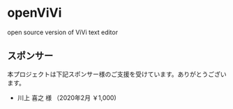 # openViVi
open source version of ViVi text editor

## スポンサー
本プロジェクトは下記スポンサー様のご支援を受けています。ありがとうございます。
- 川上 喜之 様 （2020年2月 ￥1,000)
